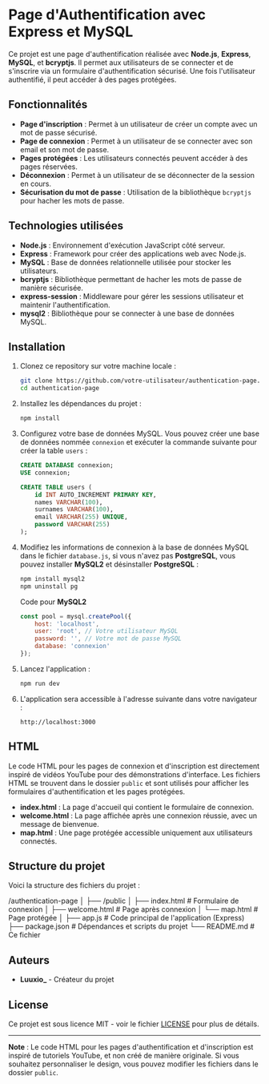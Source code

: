 # Page d'Authentification avec Express et MySQL

Ce projet est une page d'authentification réalisée avec **Node.js**, **Express**, **MySQL**, et **bcryptjs**. Il permet aux utilisateurs de se connecter et de s'inscrire via un formulaire d'authentification sécurisé. Une fois l'utilisateur authentifié, il peut accéder à des pages protégées.

## Fonctionnalités

- **Page d'inscription** : Permet à un utilisateur de créer un compte avec un mot de passe sécurisé.
- **Page de connexion** : Permet à un utilisateur de se connecter avec son email et son mot de passe.
- **Pages protégées** : Les utilisateurs connectés peuvent accéder à des pages réservées.
- **Déconnexion** : Permet à un utilisateur de se déconnecter de la session en cours.
- **Sécurisation du mot de passe** : Utilisation de la bibliothèque `bcryptjs` pour hacher les mots de passe.

## Technologies utilisées

- **Node.js** : Environnement d'exécution JavaScript côté serveur.
- **Express** : Framework pour créer des applications web avec Node.js.
- **MySQL** : Base de données relationnelle utilisée pour stocker les utilisateurs.
- **bcryptjs** : Bibliothèque permettant de hacher les mots de passe de manière sécurisée.
- **express-session** : Middleware pour gérer les sessions utilisateur et maintenir l'authentification.
- **mysql2** : Bibliothèque pour se connecter à une base de données MySQL.

## Installation

1. Clonez ce repository sur votre machine locale :
    ```bash
    git clone https://github.com/votre-utilisateur/authentication-page.git
    cd authentication-page
    ```

2. Installez les dépendances du projet :
    ```bash
    npm install
    ```

3. Configurez votre base de données MySQL. Vous pouvez créer une base de données nommée `connexion` et exécuter la commande suivante pour créer la table `users` :
    ```sql
    CREATE DATABASE connexion;
    USE connexion;

    CREATE TABLE users (
        id INT AUTO_INCREMENT PRIMARY KEY,
        names VARCHAR(100),
        surnames VARCHAR(100),
        email VARCHAR(255) UNIQUE,
        password VARCHAR(255)
    );
    ```

4. Modifiez les informations de connexion à la base de données MySQL dans le fichier `database.js`, si vous n'avez pas **PostgreSQL**, vous pouvez installer **MySQL2** et désinstaller **PostgreSQL** :
    ```bash
    npm install mysql2
    npm uninstall pg
    ```

    Code pour **MySQL2**
    ```js
    const pool = mysql.createPool({
        host: 'localhost',
        user: 'root', // Votre utilisateur MySQL
        password: '', // Votre mot de passe MySQL
        database: 'connexion'
    });
    ```

5. Lancez l'application :
    ```bash
    npm run dev
    ```

6. L'application sera accessible à l'adresse suivante dans votre navigateur :
    ```
    http://localhost:3000
    ```

## HTML

Le code HTML pour les pages de connexion et d'inscription est directement inspiré de vidéos YouTube pour des démonstrations d'interface. Les fichiers HTML se trouvent dans le dossier `public` et sont utilisés pour afficher les formulaires d'authentification et les pages protégées.

- **index.html** : La page d'accueil qui contient le formulaire de connexion.
- **welcome.html** : La page affichée après une connexion réussie, avec un message de bienvenue.
- **map.html** : Une page protégée accessible uniquement aux utilisateurs connectés.

## Structure du projet

Voici la structure des fichiers du projet :

/authentication-page 
│ 
├── /public 
    │ 
    ├── index.html # Formulaire de connexion 
    │ 
    ├── welcome.html # Page après connexion 
    │ 
    └── map.html # Page protégée 
│ 
├── app.js # Code principal de l'application (Express) 
├── package.json # Dépendances et scripts du projet 
└── README.md # Ce fichier

## Auteurs

- **Luuxio_** - Créateur du projet

## License

Ce projet est sous licence MIT - voir le fichier [LICENSE](LICENSE) pour plus de détails.

---

**Note** : Le code HTML pour les pages d'authentification et d'inscription est inspiré de tutoriels YouTube, et non créé de manière originale. Si vous souhaitez personnaliser le design, vous pouvez modifier les fichiers dans le dossier `public`.
